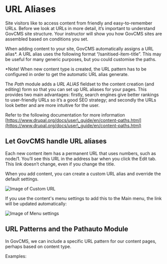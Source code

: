 # URL Aliases

Site visitors like to access content from friendly and easy-to-remember URLs. Before we look at URLs in more detail, it’s important to understand GovCMS site structure. Your instructor will show you how GovCMS sites are assembled based on conditions you set.

When adding content to your site, GovCMS automatically assigns a URL alias\*. A URL alias uses the following format “/sanitised-item-title”. This may be useful for many generic purposes, but you could customise the paths.

\*Note! When new content type is created, the URL pattern has to be configured in order to get the automatic URL alias generate.

The _Path_ module adds a _URL ALIAS_ fieldset to the content creation (and editing) form so that you can set up URL aliases for your pages. This provides two main advantages: firstly, search engines give better rankings to user-friendly URLs so it’s a good SEO strategy; and secondly the URLs look better and are more intuitive for the user.

Refer to the following documentation for more information [https://www.drupal.org/docs/user\_guide/en/content-paths.html](https://www.drupal.org/docs/user\_guide/en/content-paths.html)

## Let GovCMS handle URL aliases

Each new content item has a permanent URL that uses numbers, such as node/1. You’ll see this URL in the address bar when you click the Edit tab. This link doesn’t change, even if you change the title.

When you add content, you can create a custom URL alias and override the default settings.

![Image of Custom URL](<../.gitbook/assets/69 (2).png>)

If you use the content's menu settings to add this to the Main menu, the link will be updated automatically:

![Image of Menu settings](<../.gitbook/assets/70 (2).png>)

## URL Patterns and the Pathauto Module

In GovCMS, we can include a specific URL pattern for our content pages, perhaps based on content type.

Examples:
